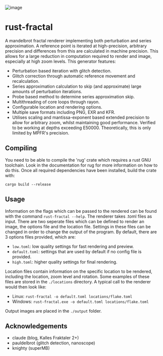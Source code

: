 ![image](render.png)

# rust-fractal
A mandelbrot fractal renderer implementing both perturbation and series approximation. A reference point is iterated at high-precision, arbitrary precision and differences from this are calculated in machine precision. This allows for a large reduction in computation required to render and image, especially at high zoom levels. This generator features:

- Perturbation based iteration with glitch detection.
- Glitch correction through automatic reference movement and recalculation.
- Series approximation calculation to skip (and approximate) large amounts of perturbation iterations.
- Probe based method to determine series approximation skip.
- Multithreading of core loops through rayon.
- Configurable location and rendering options.
- Multiple save formats including PNG, EXR and KFR.
- Utilises scaling and mantissa-exponent based extended precision to allow for arbitrary zoom, whilst maintaining good performance. Verified to be working at depths exceeding E50000. Theoretically, this is only limited by MPFR's precision.

## Compiling
You need to be able to compile the 'rug' crate which requires a rust GNU toolchain. Look in the documentation for rug for more information on how to do this. Once all required dependencies have been installed, build the crate with:

```cargo build --release```

## Usage
Information on the flags which can be passed to the rendered can be found with the command ```rust-fractal --help```. The renderer takes .toml files as input. There are two seperate files which can be defined to render an image, the options file and the location file. Settings in these files can be changed in order to change the output of the program. By default, there are 3 options files provided, which are:

- ```low.toml```: low quality settings for fast rendering and preview.
- ```default.toml```: settings that are used by default if no config file is provided.
- ```high.toml```: higher quality settings for final rendering.

Location files contain information on the specific location to be rendered, including the location, zoom level and rotation. Some examples of these files are stored in the ```./locations``` directory. A typical call to the renderer would then look like:

- Linux: ```rust-fractal -o default.toml locations/flake.toml```
- Windows: ```rust-fractal.exe -o default.toml locations/flake.toml```

Output images are placed in the ```./output``` folder.

## Acknowledgements
- claude (blog, Kalles Fraktaler 2+)
- pauldelbrot (glitch detection, nanoscope)
- knighty (superMB)



